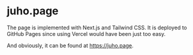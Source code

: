 # juho.page

The page is implemented with Next.js and Tailwind CSS. It is deployed to GitHub Pages since using Vercel would have been just too easy.

And obviously, it can be found at https://juho.page.
